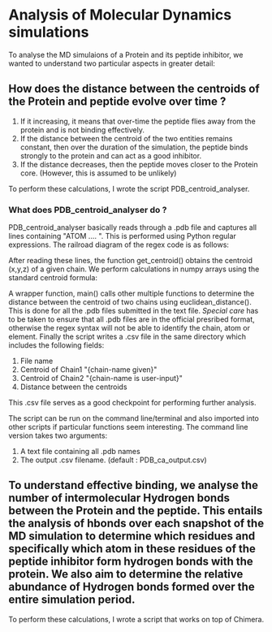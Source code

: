 # Analysis of Molecular Dynamics simulations

To analyse the MD simulaions of a Protein and its peptide inhibitor, we wanted to understand two particular aspects in greater detail: 
## How does the distance between the centroids of the Protein and peptide evolve over time ? 
  1. If it increasing, it means that over-time the peptide flies away from the protein and is not binding effectively.
  2. If the distance between the centroid of the two entities remains constant, then over the duration of the simulation, the peptide binds strongly to the protein and can act as a good inhibitor. 
  3. If the distance decreases, then the peptide moves closer to the Protein core. (However, this is assumed to be unlikely) 
  
To perform these calculations, I wrote the script PDB_centroid_analyser. 
 
### What does PDB_centroid_analyser do ?

PDB_centroid_analyser basically reads through a .pdb file and captures all lines containing "ATOM .... <element name>". This is performed using Python regular expressions. The railroad diagram of the regex code is as follows: 
  
  <attach image>
  
After reading these lines, the function get_centroid() obtains the centroid (x,y,z) of a given chain. We perform calculations in numpy arrays using the standard centroid formula: 

<attach image of centroid equation >
  
  
A wrapper function, main() calls other multiple functions to determine the distance between the centroid of two chains using euclidean_distance(). This is done for all the .pdb files submitted in the text file. *Special care* has to be taken to ensure that all .pdb files are in the official presribed format, otherwise the regex syntax will not be able to identify the chain, atom or element. Finally the script writes a .csv file in the same directory which includes the following fields:
1. File name 
2. Centroid of Chain1 "{chain-name given}"
3. Centroid of Chain2 "{chain-name is user-input}"
4. Distance between the centroids

This .csv file serves as a good checkpoint for performing further analysis. 

The script can be run on the command line/terminal and also imported into other scripts if particular functions seem interesting. The command line version takes two arguments:
1. A text file containing all .pdb names 
2. The output .csv filename. (default : PDB_ca_output.csv)

## To understand effective binding, we analyse the number of intermolecular Hydrogen bonds between the Protein and the peptide. This entails the analysis of hbonds over each snapshot of the MD simulation to determine which residues and specifically which atom in these residues of the peptide inhibitor form hydrogen bonds with the protein. We also aim to determine the relative abundance of Hydrogen bonds formed over the entire simulation period. 

To perform these calculations, I wrote a script that works on top of Chimera. 


